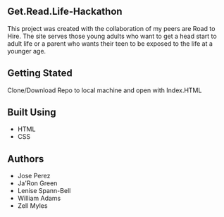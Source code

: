 ## Get.Read.Life-Hackathon
This project was created with the collaboration of my peers are Road to Hire. The site serves those young adults who want to get a head start to adult life or a parent who wants their teen to be exposed to the life at a younger age.

## Getting Stated
Clone/Download Repo to local machine and open with Index.HTML

## Built Using
- HTML
- CSS

## Authors
- Jose Perez
- Ja'Ron Green
- Lenise Spann-Bell
- William Adams
- Zell Myles
